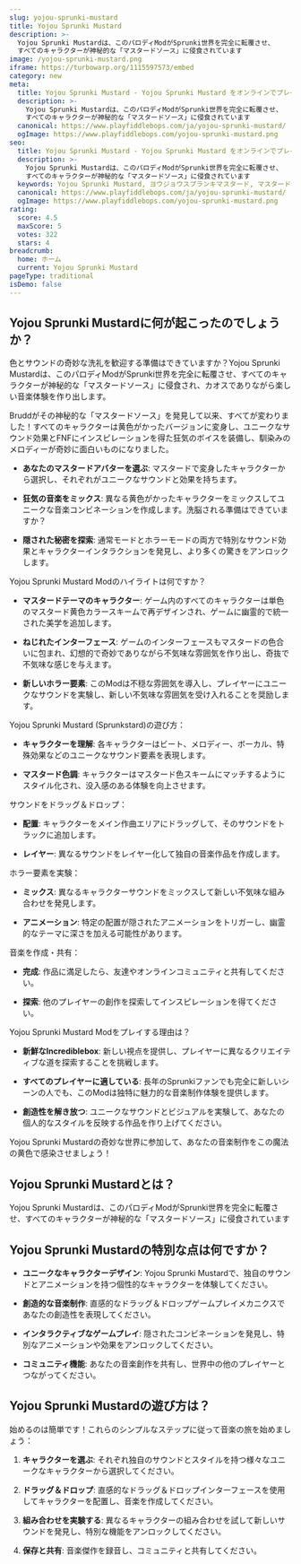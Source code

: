 ```yaml
---
slug: yojou-sprunki-mustard
title: Yojou Sprunki Mustard
description: >-
  Yojou Sprunki Mustardは、このパロディModがSprunki世界を完全に転覆させ、
  すべてのキャラクターが神秘的な「マスタードソース」に侵食されています
image: /yojou-sprunki-mustard.png
iframe: https://turbowarp.org/1115597573/embed
category: new
meta:
  title: Yojou Sprunki Mustard - Yojou Sprunki Mustard をオンラインでプレイ
  description: >-
    Yojou Sprunki Mustardは、このパロディModがSprunki世界を完全に転覆させ、
    すべてのキャラクターが神秘的な「マスタードソース」に侵食されています
  canonical: https://www.playfiddlebops.com/ja/yojou-sprunki-mustard/
  ogImage: https://www.playfiddlebops.com/yojou-sprunki-mustard.png
seo:
  title: Yojou Sprunki Mustard - Yojou Sprunki Mustard をオンラインでプレイ
  description: >-
    Yojou Sprunki Mustardは、このパロディModがSprunki世界を完全に転覆させ、
    すべてのキャラクターが神秘的な「マスタードソース」に侵食されています
  keywords: Yojou Sprunki Mustard, ヨウジョウスプランキマスタード, マスタード音楽ゲーム
  canonical: https://www.playfiddlebops.com/ja/yojou-sprunki-mustard/
  ogImage: https://www.playfiddlebops.com/yojou-sprunki-mustard.png
rating:
  score: 4.5
  maxScore: 5
  votes: 322
  stars: 4
breadcrumb:
  home: ホーム
  current: Yojou Sprunki Mustard
pageType: traditional
isDemo: false
---
```


## Yojou Sprunki Mustardに何が起こったのでしょうか？

色とサウンドの奇妙な洗礼を歓迎する準備はできていますか？Yojou Sprunki Mustardは、このパロディModがSprunki世界を完全に転覆させ、すべてのキャラクターが神秘的な「マスタードソース」に侵食され、カオスでありながら楽しい音楽体験を作り出します。

Bruddがその神秘的な「マスタードソース」を発見して以来、すべてが変わりました！すべてのキャラクターは黄色がかったバージョンに変身し、ユニークなサウンド効果とFNFにインスピレーションを得た狂気のボイスを装備し、馴染みのメロディーが奇妙に面白いものになりました。

- **あなたのマスタードアバターを選ぶ**: マスタードで変身したキャラクターから選択し、それぞれがユニークなサウンドと効果を持ちます。

- **狂気の音楽をミックス**: 異なる黄色がかったキャラクターをミックスしてユニークな音楽コンビネーションを作成します。洗脳される準備はできていますか？

- **隠された秘密を探索**: 通常モードとホラーモードの両方で特別なサウンド効果とキャラクターインタラクションを発見し、より多くの驚きをアンロックします。

Yojou Sprunki Mustard Modのハイライトは何ですか？

- **マスタードテーマのキャラクター**: ゲーム内のすべてのキャラクターは単色のマスタード黄色カラースキームで再デザインされ、ゲームに幽霊的で統一された美学を追加します。

- **ねじれたインターフェース**: ゲームのインターフェースもマスタードの色合いに包まれ、幻想的で奇妙でありながら不気味な雰囲気を作り出し、奇抜で不気味な感じを与えます。

- **新しいホラー要素**: このModは不穏な雰囲気を導入し、プレイヤーにユニークなサウンドを実験し、新しい不気味な雰囲気を受け入れることを奨励します。

Yojou Sprunki Mustard (Sprunkstard)の遊び方：

- **キャラクターを理解**: 各キャラクターはビート、メロディー、ボーカル、特殊効果などのユニークなサウンド要素を表現します。

- **マスタード色調**: キャラクターはマスタード色スキームにマッチするようにスタイル化され、没入感のある体験を向上させます。

サウンドをドラッグ＆ドロップ：

- **配置**: キャラクターをメイン作曲エリアにドラッグして、そのサウンドをトラックに追加します。

- **レイヤー**: 異なるサウンドをレイヤー化して独自の音楽作品を作成します。

ホラー要素を実験：

- **ミックス**: 異なるキャラクターサウンドをミックスして新しい不気味な組み合わせを発見します。

- **アニメーション**: 特定の配置が隠されたアニメーションをトリガーし、幽霊的なテーマに深さを加える可能性があります。

音楽を作成・共有：

- **完成**: 作品に満足したら、友達やオンラインコミュニティと共有してください。

- **探索**: 他のプレイヤーの創作を探索してインスピレーションを得てください。

Yojou Sprunki Mustard Modをプレイする理由は？

- **新鮮なIncrediblebox**: 新しい視点を提供し、プレイヤーに異なるクリエイティブな道を探索することを挑戦します。

- **すべてのプレイヤーに適している**: 長年のSprunkiファンでも完全に新しいシーンの人でも、このModは独特に魅力的な音楽制作体験を提供します。

- **創造性を解き放つ**: ユニークなサウンドとビジュアルを実験して、あなたの個人的なスタイルを反映する作品を作り上げてください。

Yojou Sprunki Mustardの奇妙な世界に参加して、あなたの音楽制作をこの魔法の黄色で感染させましょう！

## Yojou Sprunki Mustardとは？

Yojou Sprunki Mustardは、このパロディModがSprunki世界を完全に転覆させ、すべてのキャラクターが神秘的な「マスタードソース」に侵食されています

## Yojou Sprunki Mustardの特別な点は何ですか？

- **ユニークなキャラクターデザイン**: Yojou Sprunki Mustardで、独自のサウンドとアニメーションを持つ個性的なキャラクターを体験してください。

- **創造的な音楽制作**: 直感的なドラッグ＆ドロップゲームプレイメカニクスであなたの創造性を表現してください。

- **インタラクティブなゲームプレイ**: 隠されたコンビネーションを発見し、特別なアニメーションや効果をアンロックしてください。

- **コミュニティ機能**: あなたの音楽創作を共有し、世界中の他のプレイヤーとつながってください。

## Yojou Sprunki Mustardの遊び方は？

始めるのは簡単です！これらのシンプルなステップに従って音楽の旅を始めましょう：

1. **キャラクターを選ぶ**: それぞれ独自のサウンドとスタイルを持つ様々なユニークなキャラクターから選択してください。

2. **ドラッグ＆ドロップ**: 直感的なドラッグ＆ドロップインターフェースを使用してキャラクターを配置し、音楽を作成してください。

3. **組み合わせを実験する**: 異なるキャラクターの組み合わせを試して新しいサウンドを発見し、特別な機能をアンロックしてください。

4. **保存と共有**: 音楽傑作を録音し、コミュニティと共有してください。